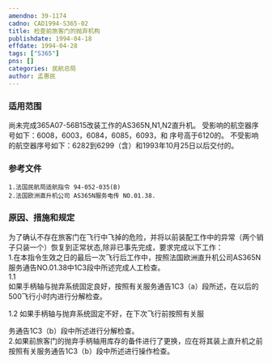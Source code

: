 ```yaml
---
amendno: 39-1174  
cadno: CAD1994-S365-02  
title: 检查前旅客门的抛弃机构  
publishdate: 1994-04-18  
effdate: 1994-04-28  
tags: ["S365"]  
pns: []  
categories: 民航总局  
author: 孟惠民  
---
```

  
### 适用范围  
尚未完成365A07-56B15改装工作的AS365N,N1,N2直升机。     受影响的航空器序号如下：6008，6003，6084，6085，6093，和
序号高于6120的。    不受影响的航空器序号如下：6282到6299（含）和1993年10月25日以后交付的。  
  
<!--more-->  
### 参考文件  
    1.法国民航局适航指令 94-052-035(B)  
    2.法国欧洲直升机公司 AS365N服务电传 NO.01.38.  
  
### 原因、措施和规定  
为了确认不存在旅客门在飞行中飞掉的危险，并将以前装配工作中的异常（两个销子只装一个）恢复到正常状态,除非已事先完成，要求完成以下工作：  
    1.在本指令生效之日的最后一次飞行后工作中，按照法国欧洲直升机公司AS365N服务通告NO.01.38中1C3段中所述完成人工检查。  
1.1  
 如果手柄轴与抛弃系统固定良好，按照有关服务通告1C3（a）段所述，在以后的500飞行小时内进行分解检查。  
  
1.2 如果手柄轴与抛弃系统固定不好，在下次飞行前按照有关服  
   
务通告1C3（b）段中所述进行分解检查。  
    2.如果前旅客门的抛弃手柄轴用库存的备件进行了更换，应在将其装上直升机之前按照有关服务通告1C3（b）段中所述进行操作检查。  
